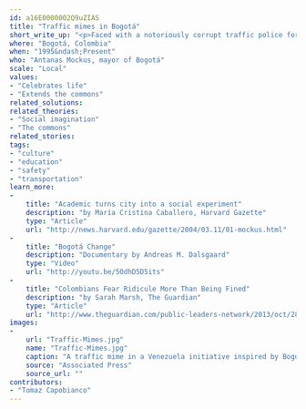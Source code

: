 ```yaml
---
id: a16E0000002Q9uZIAS
title: "Traffic mimes in Bogotá"
short_write_up: "<p>Faced with a notoriously corrupt traffic police force, sky-high traffic fatality rates, and chaos on the roads, Bogotá mayor Antanas Mockus took bold and audacious action: he disbanded the corrupt cops and offered to retrain and rehire them… as mimes. Using popular education techniques, the traffic mimes fanned out through the city, mocking lawbreakers, applauding courteous drivers, and dramatizing the frustrations and challenges of citizens moving through traffic. The result: a 50 percent drop in traffic fatalities, reduced traffic gridlock, and a marked shift in the traffic culture of the city.</p>"
where: "Bogotá, Colombia"
when: "1995&ndash;Present"
who: "Antanas Mockus, mayor of Bogotá"
scale: "Local"
values:
- "Celebrates life"
- "Extends the commons"
related_solutions:
related_theories:
- "Social imagination"
- "The commons"
related_stories:
tags:
- "culture"
- "education"
- "safety"
- "transportation"
learn_more:
-
    title: "Academic turns city into a social experiment"
    description: "by María Cristina Caballero, Harvard Gazette"
    type: "Article"
    url: "http://news.harvard.edu/gazette/2004/03.11/01-mockus.html"
-
    title: "Bogotá Change"
    description: "Documentary by Andreas M. Dalsgaard"
    type: "Video"
    url: "http://youtu.be/5OdhD5D5its"
-
    title: "Colombians Fear Ridicule More Than Being Fined"
    description: "by Sarah Marsh, The Guardian"
    type: "Article"
    url: "http://www.theguardian.com/public-leaders-network/2013/oct/28/antanas-mockus-bogota-mayor"
images:
-
    url: "Traffic-Mimes.jpg"
    name: "Traffic-Mimes.jpg"
    caption: "A traffic mime in a Venezuela initiative inspired by Bogotá helps a woman cross the street."
    source: "Associated Press"
    source_url: ""
contributors:
- "Tomaz Capobianco"
---
```

